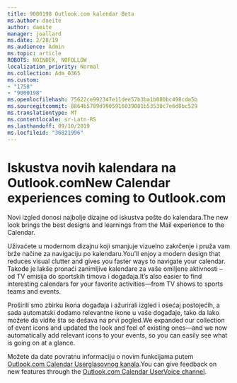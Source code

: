 ```yaml
---
title: 9000198 Outlook.com kalendar Beta
ms.author: daeite
author: daeite
manager: joallard
ms.date: 2/28/19
ms.audience: Admin
ms.topic: article
ROBOTS: NOINDEX, NOFOLLOW
localization_priority: Normal
ms.collection: Adm_O365
ms.custom:
- "1758"
- "9000198"
ms.openlocfilehash: 75622ce992347e11dee57b3ba1b080bc498cda5b
ms.sourcegitcommit: 8864b5789d9905916039081b53530c7e6d8bc529
ms.translationtype: MT
ms.contentlocale: sr-Latn-RS
ms.lasthandoff: 09/10/2019
ms.locfileid: "36821996"
---
```

# <a name="new-calendar-experiences-coming-to-outlookcom"></a><span data-ttu-id="9ef89-102">Iskustva novih kalendara na Outlook.com</span><span class="sxs-lookup"><span data-stu-id="9ef89-102">New Calendar experiences coming to Outlook.com</span></span>

<span data-ttu-id="9ef89-103">Novi izgled donosi najbolje dizajne od iskustva pošte do kalendara.</span><span class="sxs-lookup"><span data-stu-id="9ef89-103">The new look brings the best designs and learnings from the Mail experience to the Calendar.</span></span>

<span data-ttu-id="9ef89-104">Uživaćete u modernom dizajnu koji smanjuje vizuelno zakrčenje i pruža vam brže načine za navigaciju po kalendaru.</span><span class="sxs-lookup"><span data-stu-id="9ef89-104">You’ll enjoy a modern design that reduces visual clutter and gives you faster ways to navigate your calendar.</span></span> <span data-ttu-id="9ef89-105">Takođe je lakše pronaći zanimljive kalendare za vaše omiljene aktivnosti – od TV emisija do sportskih timova i događaja.</span><span class="sxs-lookup"><span data-stu-id="9ef89-105">It’s also easier to find interesting calendars for your favorite activities—from TV shows to sports teams and events.</span></span>

<span data-ttu-id="9ef89-106">Proširili smo zbirku ikona događaja i ažurirali izgled i osećaj postojećih, a sada automatski dodamo relevantne ikone u vaše događaje, tako da lako možete da vidite šta se dešava na prvi pogled.</span><span class="sxs-lookup"><span data-stu-id="9ef89-106">We expanded our collection of event icons and updated the look and feel of existing ones—and we now automatically add relevant icons to your events, so you can easily see what is going on at a glance.</span></span>

<span data-ttu-id="9ef89-107">Možete da date povratnu informaciju o novim funkcijama putem [Outlook.com Calendar Userglasovnog kanala](https://go.microsoft.com/fwlink/?linkid=2103075).</span><span class="sxs-lookup"><span data-stu-id="9ef89-107">You can give feedback on new features through the [Outlook.com Calendar UserVoice channel](https://go.microsoft.com/fwlink/?linkid=2103075).</span></span>